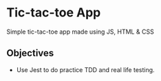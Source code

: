 # Tic-tac-toe App

Simple tic-tac-toe app made using JS, HTML & CSS

## Objectives

* Use Jest to do practice TDD and real life testing.
